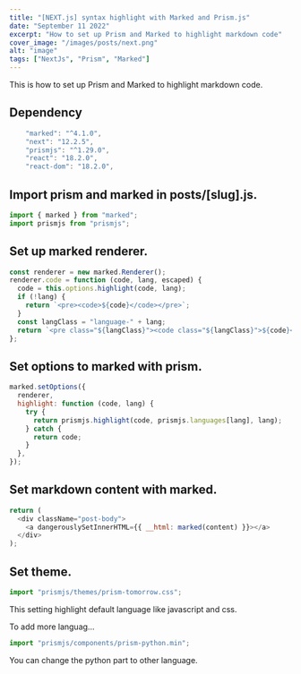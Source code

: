 ```yaml
---
title: "[NEXT.js] syntax highlight with Marked and Prism.js"
date: "September 11 2022"
excerpt: "How to set up Prism and Marked to highlight markdown code"
cover_image: "/images/posts/next.png"
alt: "image"
tags: ["NextJs", "Prism", "Marked"]
---
```


This is how to set up Prism and Marked to highlight markdown code.

## Dependency

```javascript
	"marked": "^4.1.0",
    "next": "12.2.5",
    "prismjs": "^1.29.0",
    "react": "18.2.0",
    "react-dom": "18.2.0",
```

## Import prism and marked in posts/[slug].js.

```javascript
import { marked } from "marked";
import prismjs from "prismjs";
```

## Set up marked renderer.

```javascript
const renderer = new marked.Renderer();
renderer.code = function (code, lang, escaped) {
  code = this.options.highlight(code, lang);
  if (!lang) {
    return `<pre><code>${code}</code></pre>`;
  }
  const langClass = "language-" + lang;
  return `<pre class="${langClass}"><code class="${langClass}">${code}</code></pre>`;
};
```

## Set options to marked with prism.

```javascript
marked.setOptions({
  renderer,
  highlight: function (code, lang) {
    try {
      return prismjs.highlight(code, prismjs.languages[lang], lang);
    } catch {
      return code;
    }
  },
});
```

## Set markdown content with marked.

```javascript
return (
  <div className="post-body">
    <a dangerouslySetInnerHTML={{ __html: marked(content) }}></a>
  </div>
);
```

## Set theme.

```javascript
import "prismjs/themes/prism-tomorrow.css";
```

This setting highlight default language like javascript and css.

To add more languag...

```javascript
import "prismjs/components/prism-python.min";
```

You can change the python part to other language.
